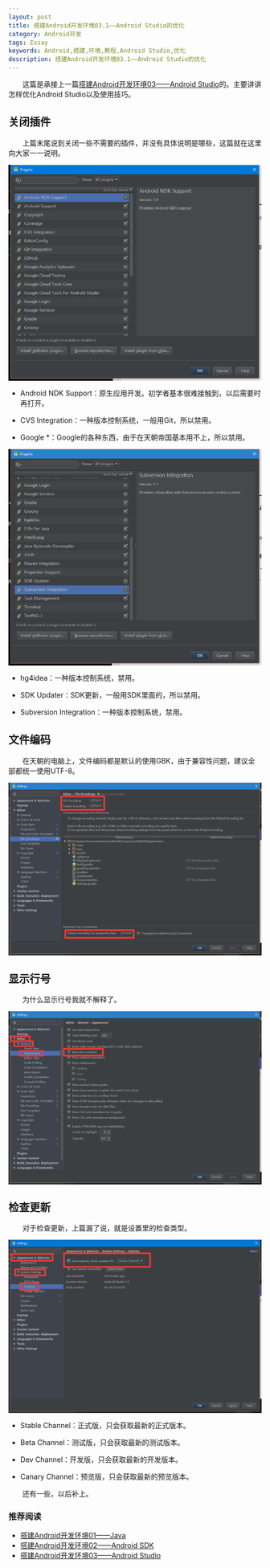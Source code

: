 ```yaml
---
layout: post  
title: 搭建Android开发环境03.1——Android Studio的优化  
category: Android开发  
tags: Essay  
keywords: Android,搭建,环境,教程,Android Studio,优化  
description: 搭建Android开发环境03.1——Android Studio的优化  
---
```


　　这篇是承接上一篇[搭建Android开发环境03——Android Studio](https://18312847646.github.io/2015/10/21/Android-Develop-SetUp-Studio.html)的。主要讲讲怎样优化Android Studio以及使用技巧。  

##  关闭插件  ##

　　上篇末尾说到关闭一些不需要的插件，并没有具体说明是哪些，这篇就在这里向大家一一说明。  

<center>
    <p><img src="/../../../assets/images/Android/Develop/SetUp/Studio/Optimize/0.png" align="center"></p>
</center>

* Android NDK Support：原生应用开发。初学者基本很难接触到，以后需要时再打开。  

* CVS Integration：一种版本控制系统，一般用Git，所以禁用。  

* Google *：Google的各种东西，由于在天朝帝国基本用不上，所以禁用。  

<center>
    <p><img src="/../../../assets/images/Android/Develop/SetUp/Studio/Optimize/1.png" align="center"></p>
</center>

* hg4idea：一种版本控制系统，禁用。  

* SDK Updater：SDK更新，一般用SDK里面的，所以禁用。  

* Subversion Integration：一种版本控制系统，禁用。  

##  文件编码  ##

　　在天朝的电脑上，文件编码都是默认的使用GBK，由于兼容性问题，建议全部都统一使用UTF-8。  

<center>
    <p><img src="/../../../assets/images/Android/Develop/SetUp/Studio/Optimize/2.png" align="center"></p>
</center>

##  显示行号  ##

　　为什么显示行号我就不解释了。  

<center>
    <p><img src="/../../../assets/images/Android/Develop/SetUp/Studio/Optimize/3.png" align="center"></p>
</center>

##  检查更新  ##

　　对于检查更新，上篇漏了说，就是设置里的检查类型。  

<center>
    <p><img src="/../../../assets/images/Android/Develop/SetUp/Studio/Optimize/4.png" align="center"></p>
</center>

* Stable Channel：正式版，只会获取最新的正式版本。  

* Beta Channel：测试版，只会获取最新的测试版本。  

* Dev Channel：开发版，只会获取最新的开发版本。  

* Canary Channel：预览版，只会获取最新的预览版本。  

　　还有一些，以后补上。  

###  推荐阅读  ###

* [搭建Android开发环境01——Java](../09/Android-Develop-SetUp-Java.html)  
* [搭建Android开发环境02——Android SDK](../12/Android-Develop-SetUp-SDK.html)  
* [搭建Android开发环境03——Android Studio](../21/Android-Develop-SetUp-Studio.html)  